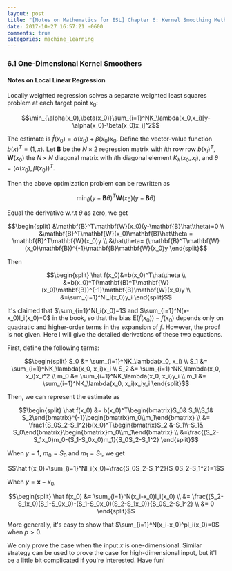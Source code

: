 ```yaml
---
layout: post
title: "[Notes on Mathematics for ESL] Chapter 6: Kernel Smoothing Methods"
date: 2017-10-27 16:57:21 -0600
comments: true
categories: machine_learning 
---
```


### 6.1 One-Dimensional Kernel Smoothers

#### Notes on Local Linear Regression

Locally weighted regression solves a separate weighted least squares problem at each target point $x_0$:

$$\min_{\alpha(x_0),\beta(x_0)}\sum_{i=1}^NK_\lambda(x_0,x_i)[y-\alpha(x_0)-\beta(x_0)x_i]^2$$

The estimate is  $\hat f(x_0)=\hat\alpha(x_0)+\hat\beta(x_0)x_0$. Define the vector-value function $b(x)^T=(1,x)$. Let $\mathbf{B}$ be the $N \times 2$ regression matrix with $i$th row row $b(x_i)^T$, $\mathbf{W}(x_0)$ the $N\times N$ diagonal matrix with $i$th diagonal element $K_\lambda (x_0, x_i)$, and $\theta=(\alpha(x_0), \beta(x_0))^T$.

Then the above optimization problem can be rewritten as

$$\min_\theta(y-\mathbf{B}\theta)^T\mathbf{W}(x_0)(y-\mathbf{B}\theta)$$

Equal the derivative w.r.t $\theta$ as zero, we get

$$\begin{split}
&\mathbf{B}^T\mathbf{W}(x_0)(y-\mathbf{B}\hat\theta)=0 \\
&\mathbf{B}^T\mathbf{W}(x_0)\mathbf{B}\hat\theta = \mathbf{B}^T\mathbf{W}(x_0)y \\
&\hat\theta= (\mathbf{B}^T\mathbf{W}(x_0)\mathbf{B})^{-1}\mathbf{B}\mathbf{W}(x_0)y
\end{split}$$

<!--more-->

Then

$$\begin{split}
\hat f(x_0)&=b(x_0)^T\hat\theta \\
&=b(x_0)^T(\mathbf{B}^T\mathbf{W}(x_0)\mathbf{B})^{-1}\mathbf{B}\mathbf{W}(x_0)y \\
&=\sum_{i=1}^Nl_i(x_0)y_i
\end{split}$$

It's claimed that $\sum_{i=1}^Nl_i(x_0)=1$ and $\sum_{i=1}^N(x-x_0)l_i(x_0)=0$ in the book, so that the bias $\text{E}(\hat f(x_0))-f(x_0)$ depends only on quadratic and higher-order terms in the expansion of $f$. However, the proof is not given. Here I will give the detailed derivations of these two equations.

First, define the following terms:

$$\begin{split}
S_0 &= \sum_{i=1}^NK_\lambda(x_0, x_i) \\
S_1 &= \sum_{i=1}^NK_\lambda(x_0, x_i)x_i \\
S_2 &= \sum_{i=1}^NK_\lambda(x_0, x_i)x_i^2 \\
m_0 &= \sum_{i=1}^NK_\lambda(x_0, x_i)y_i \\
m_1 &= \sum_{i=1}^NK_\lambda(x_0, x_i)x_iy_i
\end{split}$$

Then, we can represent the estimate as

$$\begin{split}
\hat f(x_0) &= b(x_0)^T\begin{bmatrix}S_0& S_1\\S_1& S_2\end{bmatrix}^{-1}\begin{bmatrix}m_0\\m_1\end{bmatrix} \\
&= \frac1{S_0S_2-S_1^2}b(x_0)^T\begin{bmatrix}S_2 &-S_1\\-S_1& S_0\end{bmatrix}\begin{bmatrix}m_0\\m_1\end{bmatrix} \\
&=\frac{(S_2-S_1x_0)m_0-(S_1-S_0x_0)m_1}{S_0S_2-S_1^2}
\end{split}$$

When $y=\mathbf{1}$, $m_0=S_0$ and $m_1=S_1$, we get

$$\hat f(x_0)=\sum_{i=1}^Nl_i(x_0)=\frac{S_0S_2-S_1^2}{S_0S_2-S_1^2}=1$$

When $y=\mathbf{x}-x_0$, 

$$\begin{split}
\hat f(x_0) &= \sum_{i=1}^N(x_i-x_0)l_i(x_0) \\
&= \frac{(S_2-S_1x_0)(S_1-S_0x_0)-(S_1-S_0x_0)(S_2-S_1x_0)}{S_0S_2-S_1^2} \\
&= 0
\end{split}$$

More generally, it's easy to show that $\sum_{i=1}^N(x_i-x_0)^pl_i(x_0)=0$ when $p>0$.

We only prove the case when the input $x$ is one-dimensional. Similar strategy can be used to prove the case for high-dimensional input, but it'll be a little bit complicated if you're interested. Have fun!
